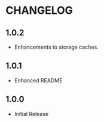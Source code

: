 # CHANGELOG

## 1.0.2

- Enhancements to storage caches. 

## 1.0.1

- Enhanced README

## 1.0.0

- Initial Release
